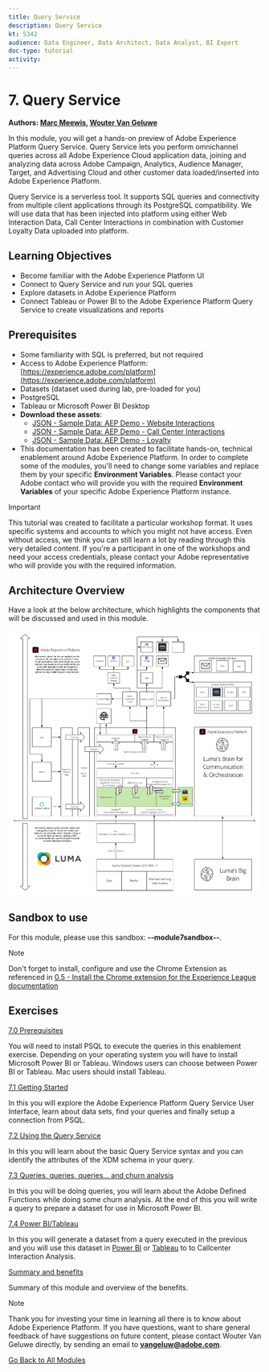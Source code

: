 ```yaml
---
title: Query Service
description: Query Service
kt: 5342
audience: Data Engineer, Data Architect, Data Analyst, BI Expert
doc-type: tutorial
activity: 
---
```


# 7. Query Service

**Authors: [Marc Meewis](https://www.linkedin.com/in/marcmeewis/), [Wouter Van Geluwe](https://www.linkedin.com/in/woutervangeluwe/)**

In this module, you will get a hands-on preview of Adobe Experience Platform Query Service. Query Service lets you perform omnichannel queries across all Adobe Experience Cloud application data, joining and analyzing data across Adobe Campaign, Analytics, Audience Manager, Target, and Advertising Cloud and other customer data loaded/inserted into Adobe Experience Platform.

Query Service is a serverless tool. It supports SQL queries and connectivity from multiple client applications through its PostgreSQL compatibility.
We will use data that has been injected into platform using either Web Interaction Data, Call Center Interactions in combination with Customer Loyalty Data uploaded into platform.

## Learning Objectives

- Become familiar with the Adobe Experience Platform UI
- Connect to Query Service and run your SQL queries
- Explore datasets in Adobe Experience Platform
- Connect Tableau or Power BI to the Adobe Experience Platform Query Service to create visualizations and reports

## Prerequisites

- Some familiarity with SQL is preferred, but not required
- Access to Adobe Experience Platform: [https://experience.adobe.com/platform](https://experience.adobe.com/platform)
- Datasets (dataset used during lab, pre-loaded for you)
- PostgreSQL
- Tableau or Microsoft Power BI Desktop
- **Download these assets**: 
  - [JSON - Sample Data: AEP Demo - Website Interactions](./../../assets/json/m7_ee.json)
  - [JSON - Sample Data: AEP Demo - Call Center Interactions](./../../assets/json/m7_callcenter.json)
  - [JSON - Sample Data: AEP Demo - Loyalty](./../../assets/json/m7_loyalty.json)
- This documentation has been created to facilitate hands-on, technical enablement around Adobe Experience Platform. In order to complete some of the modules, you'll need to change some variables and replace them by your specific **Environment Variables**. Please contact your Adobe contact who will provide you with the required **Environment Variables** of your specific Adobe Experience Platform instance.

>[!IMPORTANT]
>
>This tutorial was created to facilitate a particular workshop format. It uses specific systems and accounts to which you might not have access. Even without access, we think you can still learn a lot by reading through this very detailed content. If you're a participant in one of the workshops and need your access credentials, please contact your Adobe representative who will provide you with the required information.

## Architecture Overview

Have a look at the below architecture, which highlights the components that will be discussed and used in this module.

![Architecture Overview](../../assets/images/architecturem7.png)

## Sandbox to use

For this module, please use this sandbox: **--module7sandbox--**.

>[!NOTE]
>
>Don't forget to install, configure and use the Chrome Extension as referenced in [0.5 - Install the Chrome extension for the Experience League documentation](../module0/ex5.md)

## Exercises

[7.0 Prerequisites](./ex0.md)

You will need to install PSQL to execute the queries in this enablement exercise. Depending on your operating system you will have to install Microsoft Power BI or Tableau. Windows users can choose between Power BI or Tableau. Mac users should install Tableau.

[7.1 Getting Started](./ex1.md)

In this you will explore the Adobe Experience Platform Query Service User Interface, learn about data sets, find your queries and finally setup a connection from PSQL.

[7.2 Using the Query Service](./ex2.md)

In this you will learn about the basic Query Service syntax and you can identify the attributes of the XDM schema in your query.

[7.3 Queries, queries, queries...  and churn analysis](./ex3.md)

In this you will be doing queries, you will learn about the Adobe Defined Functions while doing some churn analysis. At the end of this you will write a query to prepare a dataset for use in Microsoft Power BI.

[7.4 Power BI/Tableau](./ex4.md)

In this you will generate a dataset from a query executed in the previous and you will use this dataset in [Power BI](./ex5.md) or [Tableau](./ex6.md) to to Callcenter Interaction Analysis.

[Summary and benefits](./summary.md)

Summary of this module and overview of the benefits.

>[!NOTE]
>
>Thank you for investing your time in learning all there is to know about Adobe Experience Platform. If you have questions, want to share general feedback of have suggestions on future content, please contact Wouter Van Geluwe directly, by sending an email to **vangeluw@adobe.com**.

[Go Back to All Modules](../../overview.md)
